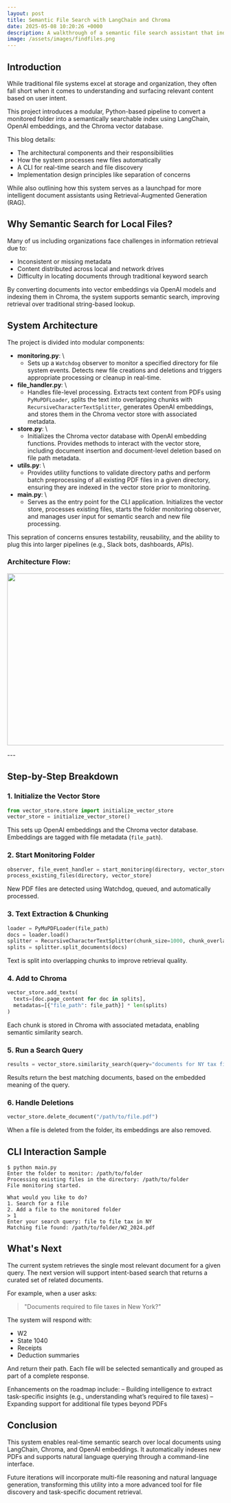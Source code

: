 ```yaml
---
layout: post
title: Semantic File Search with LangChain and Chroma
date: 2025-05-08 10:20:26 +0000
description: A walkthrough of a semantic file search assistant that indexes local documents and enables intelligent retrieval using vector embeddings. 
image: /assets/images/findfiles.png
---
```


## Introduction

While traditional file systems excel at storage and organization, they often fall short when it comes to understanding and surfacing relevant content based on user intent.

This project introduces a modular, Python-based pipeline to convert a monitored folder into a semantically searchable index using LangChain, OpenAI embeddings, and the Chroma vector database.

This blog details:
- The architectural components and their responsibilities
- How the system processes new files automatically
- A CLI for real-time search and file discovery
- Implementation design principles like separation of concerns

While also outlining how this system serves as a launchpad for more intelligent document assistants using Retrieval-Augmented Generation (RAG).

## Why Semantic Search for Local Files?

Many of us including organizations face challenges in information retrieval due to:
- Inconsistent or missing metadata
- Content distributed across local and network drives
- Difficulty in locating documents through traditional keyword search

By converting documents into vector embeddings via OpenAI models and indexing them in Chroma, the system supports semantic search, improving retrieval over traditional string-based lookup.

## System Architecture

The project is divided into modular components:

- **monitoring.py**: \
  - Sets up a `Watchdog` observer to monitor a specified directory for file system events. Detects new file creations and deletions and triggers appropriate processing or cleanup in real-time.
- **file_handler.py**: \
  - Handles file-level processing. Extracts text content from PDFs using `PyMuPDFLoader`, splits the text into overlapping chunks with `RecursiveCharacterTextSplitter`, generates OpenAI embeddings, and stores them in the Chroma vector store with associated metadata.
- **store.py**: \
  - Initializes the Chroma vector database with OpenAI embedding functions. Provides methods to interact with the vector store, including document insertion and document-level deletion based on file path metadata.
- **utils.py**: \
  - Provides utility functions to validate directory paths and perform batch preprocessing of all existing PDF files in a given directory, ensuring they are indexed in the vector store prior to monitoring.
- **main.py**: \
  - Serves as the entry point for the CLI application. Initializes the vector store, processes existing files, starts the folder monitoring observer, and manages user input for semantic search and new file processing.

This sepration of concerns ensures testability, reusability, and the ability to plug this into larger pipelines (e.g., Slack bots, dashboards, APIs).

### Architecture Flow:

<p align="center">
 <img width="600" height="400" src="{{ site.baseurl }}/assets/images/findfiles_architecture.png">
</p>
---

## Step-by-Step Breakdown

### 1. Initialize the Vector Store
```python
from vector_store.store import initialize_vector_store
vector_store = initialize_vector_store()
```

This sets up OpenAI embeddings and the Chroma vector database. Embeddings are tagged with file metadata (`file_path`).

### 2. Start Monitoring Folder
```python
observer, file_event_handler = start_monitoring(directory, vector_store)
process_existing_files(directory, vector_store)
```

New PDF files are detected using Watchdog, queued, and automatically processed.

### 3. Text Extraction & Chunking
```python
loader = PyMuPDFLoader(file_path)
docs = loader.load()
splitter = RecursiveCharacterTextSplitter(chunk_size=1000, chunk_overlap=200)
splits = splitter.split_documents(docs)
```

Text is split into overlapping chunks to improve retrieval quality.

### 4. Add to Chroma
```python
vector_store.add_texts(
  texts=[doc.page_content for doc in splits],
  metadatas=[{"file_path": file_path}] * len(splits)
)
```

Each chunk is stored in Chroma with associated metadata, enabling semantic similarity search.

### 5. Run a Search Query
```python
results = vector_store.similarity_search(query="documents for NY tax filing", k=1)
```

Results return the best matching documents, based on the embedded meaning of the query.

### 6. Handle Deletions
```python
vector_store.delete_document("/path/to/file.pdf")
```

When a file is deleted from the folder, its embeddings are also removed.

## CLI Interaction Sample
```
$ python main.py
Enter the folder to monitor: /path/to/folder
Processing existing files in the directory: /path/to/folder
File monitoring started.

What would you like to do?
1. Search for a file
2. Add a file to the monitored folder
> 1
Enter your search query: file to file tax in NY
Matching file found: /path/to/folder/W2_2024.pdf
```

## What's Next

The current system retrieves the single most relevant document for a given query. The next version will support intent-based search that returns a curated set of related documents.

For example, when a user asks:

> "Documents required to file taxes in New York?"

The system will respond with:
- W2
- State 1040
- Receipts
- Deduction summaries

And return their path. Each file will be selected semantically and grouped as part of a complete response.

Enhancements on the roadmap include:
– Building intelligence to extract task-specific insights (e.g., understanding what’s required to file taxes)
– Expanding support for additional file types beyond PDFs

## Conclusion

This system enables real-time semantic search over local documents using LangChain, Chroma, and OpenAI embeddings. It automatically indexes new PDFs and supports natural language querying through a command-line interface.

Future iterations will incorporate multi-file reasoning and natural language generation, transforming this utility into a more advanced tool for file discovery and task-specific document retrieval.

